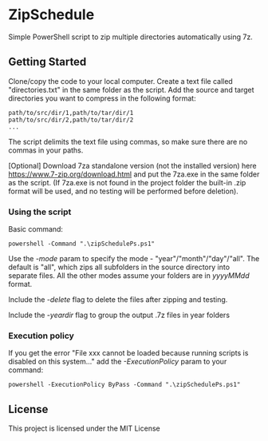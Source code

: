 # ZipSchedule

Simple PowerShell script to zip multiple directories automatically using 7z.

## Getting Started

Clone/copy the code to your local computer. Create a text file called "directories.txt" in the same folder as the script. Add the source and target directories you want to compress in the following format:

```
path/to/src/dir/1,path/to/tar/dir/1
path/to/src/dir/2,path/to/tar/dir/2
...
```

The script delimits the text file using commas, so make sure there are no commas in your paths.

[Optional] Download 7za standalone version (not the installed version) here https://www.7-zip.org/download.html and put the 7za.exe in the same folder as the script. (If 7za.exe is not found in the project folder the built-in .zip format will be used, and no testing will be performed before deletion).

### Using the script

Basic command:

```
powershell -Command ".\zipSchedulePs.ps1"
```

Use the *-mode* param to specify the mode - "year"/"month"/"day"/"all". The default is "all", which zips all subfolders in the source directory into separate files. All the other modes assume your folders are in *yyyyMMdd* format.

Include the *-delete* flag to delete the files after zipping and testing.

Include the *-yeardir* flag to group the output .7z files in year folders

### Execution policy

If you get the error "File xxx cannot be loaded because running scripts is disabled on this system..." add the *-ExecutionPolicy* param to your command:

```
powershell -ExecutionPolicy ByPass -Command ".\zipSchedulePs.ps1"
```

## License

This project is licensed under the MIT License
